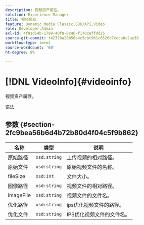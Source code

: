```yaml
---
description: 视频资产属性。
solution: Experience Manager
title: 视频信息
feature: Dynamic Media Classic,SDK/API,Video
role: Developer,Admin
exl-id: 4f01d54b-1799-40f8-8c46-f170ceffdd25
source-git-commit: f42378a20b58e4c5ebc961c6526d7cecabc2ae38
workflow-type: tm+mt
source-wordcount: '60'
ht-degree: 8%

---
```


# [!DNL VideoInfo]{#videoinfo}

视频资产属性。

语法

## 参数 {#section-2fc9bea56b6d4b72b80d4f04c5f9b862}

| 名称 | 类型 | 说明 |
|---|---|---|
| 原始路径 | `xsd:string` | 上传视频的相对路径。 |
| 原始文件 | `xsd:string` | 原始视频文件的名称。 |
| fileSize | `xsd:int` | 文件大小。 |
| 图像路径 | `xsd:string` | 视频文件的相对路径。 |
| imageFile | `xsd:string` | 视频文件的文件名。 |
| 优化路径 | `xsd:string` | ips优化视频文件的路径。 |
| 优化文件 | `xsd:string` | IPS优化视频文件的文件名。 |
